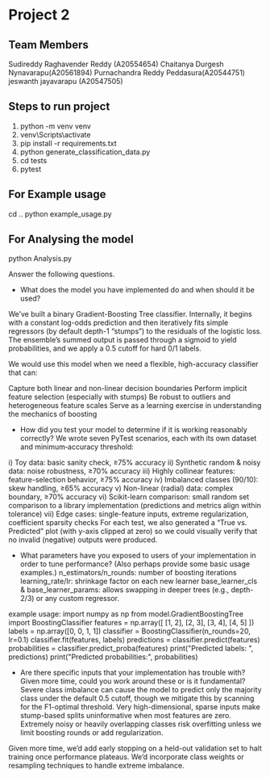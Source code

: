 # Project 2

## Team Members
Sudireddy Raghavender Reddy (A20554654) 
Chaitanya Durgesh Nynavarapu(A20561894)
Purnachandra Reddy Peddasura(A20544751)
jeswanth jayavarapu (A20547505)

## Steps to run project
1) python -m venv venv
2) venv\Scripts\activate
3) pip install -r requirements.txt
4) python generate_classification_data.py
5) cd tests
6) pytest



## For Example usage
cd ..
python example_usage.py

## For Analysing the model
python Analysis.py

Answer the following questions.

* What does the model you have implemented do and when should it be used?

We’ve built a binary Gradient-Boosting Tree classifier. Internally, it begins with a constant log-odds prediction and then iteratively fits simple regressors (by default depth-1 “stumps”) to the residuals of the logistic loss. The ensemble’s summed output is passed through a sigmoid to yield probabilities, and we apply a 0.5 cutoff for hard 0/1 labels.

We would use this model when we need a flexible, high-accuracy classifier that can:

Capture both linear and non-linear decision boundaries
Perform implicit feature selection (especially with stumps)
Be robust to outliers and heterogeneous feature scales
Serve as a learning exercise in understanding the mechanics of boosting

* How did you test your model to determine if it is working reasonably correctly?
We wrote seven PyTest scenarios, each with its own dataset and minimum‐accuracy threshold:

i) Toy data: basic sanity check, ≥75% accuracy
ii) Synthetic random & noisy data: noise robustness, ≥70% accuracy
iii) Highly collinear features: feature-selection behavior, ≥75% accuracy
iv) Imbalanced classes (90/10): skew handling, ≥65% accuracy
v) Non-linear (radial) data: complex boundary, ≥70% accuracy
vi) Scikit-learn comparison: small random set comparison to a library implementation (predictions and metrics align within tolerance)
vii) Edge cases: single-feature inputs, extreme regularization, coefficient sparsity checks
For each test, we also generated a “True vs. Predicted” plot (with y-axis clipped at zero) so we could visually verify that no invalid (negative) outputs were produced.

* What parameters have you exposed to users of your implementation in order to tune performance? (Also perhaps provide some basic usage examples.)
n_estimators/n_rounds: number of boosting iterations
learning_rate/lr: shrinkage factor on each new learner
base_learner_cls & base_learner_params: allows swapping in deeper trees (e.g., depth-2/3) or any custom regressor.

example usage:
import numpy as np
from model.GradientBoostingTree import BoostingClassifier
features = np.array([
    [1, 2],
    [2, 3],
    [3, 4],
    [4, 5]
])
labels = np.array([0, 0, 1, 1])
classifier = BoostingClassifier(n_rounds=20, lr=0.1)
classifier.fit(features, labels)
predictions = classifier.predict(features)
probabilities = classifier.predict_proba(features)
print("Predicted labels:      ", predictions)
print("Predicted probabilities:", probabilities)


* Are there specific inputs that your implementation has trouble with? Given more time, could you work around these or is it fundamental?
Severe class imbalance can cause the model to predict only the majority class under the default 0.5 cutoff, though we mitigate this by scanning for the F1-optimal threshold. Very high-dimensional, sparse inputs make stump-based splits uninformative when most features are zero. Extremely noisy or heavily overlapping classes risk overfitting unless we limit boosting rounds or add regularization.

Given more time, we’d add early stopping on a held-out validation set to halt training once performance plateaus.
We’d incorporate class weights or resampling techniques to handle extreme imbalance.


